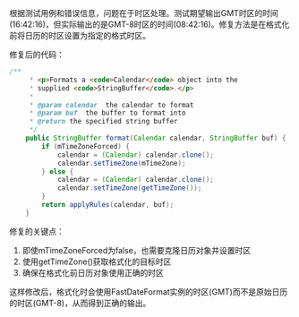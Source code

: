 根据测试用例和错误信息，问题在于时区处理。测试期望输出GMT时区的时间(16:42:16)，但实际输出的是GMT-8时区的时间(08:42:16)。修复方法是在格式化前将日历的时区设置为指定的格式时区。

修复后的代码：

```java
/**
     * <p>Formats a <code>Calendar</code> object into the
     * supplied <code>StringBuffer</code>.</p>
     * 
     * @param calendar  the calendar to format
     * @param buf  the buffer to format into
     * @return the specified string buffer
     */
    public StringBuffer format(Calendar calendar, StringBuffer buf) {
        if (mTimeZoneForced) {
            calendar = (Calendar) calendar.clone();
            calendar.setTimeZone(mTimeZone);
        } else {
            calendar = (Calendar) calendar.clone();
            calendar.setTimeZone(getTimeZone());
        }
        return applyRules(calendar, buf);
    }
```

修复的关键点：
1. 即使mTimeZoneForced为false，也需要克隆日历对象并设置时区
2. 使用getTimeZone()获取格式化的目标时区
3. 确保在格式化前日历对象使用正确的时区

这样修改后，格式化时会使用FastDateFormat实例的时区(GMT)而不是原始日历的时区(GMT-8)，从而得到正确的输出。